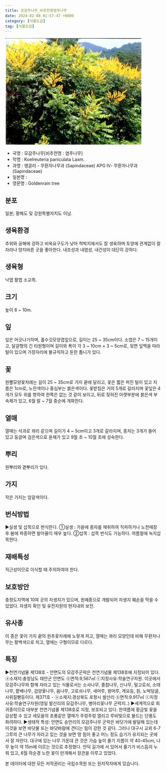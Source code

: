```yaml
---
title: 모감주나무_비추천명염주나무
date: 2024-02-08 01:57:47 +0800
category: [식물도감]
tag: [식물도감]
---
```




![모감주나무[비추천명 : 염주나무]](/assets/img/fileUpload/plants/basic/Sapindaceae/Koelreuteria/22969/1_th2.JPG)
- 국명 : 모감주나무[비추천명 : 염주나무]
- 학명 : Koelreuteria paniculata Laxm.
- 과명 : 앵글러 - 무환자나무과 (Sapindaceae) APG Ⅳ- 무환자나무과 (Sapindaceae)
- 일본명 : 
- 영문명 : Goldenrain tree


## 분포
일본; 황해도 및 강원특별자치도 이남.
## 생육환경
추위와 공해에 강하고 비옥요구도가 낮아 척박지에서도 잘 생육하며 토양에 관계없이 잘 자라나 양지바른 곳을 좋아한다. 내조성과 내염성, 내건성이 대단히 강하다.
## 생육형
낙엽 활엽 소교목. 
## 크기
높이 8 ~ 10m.
## 잎
잎은 어긋나기하며, 홀수깃모양겹잎으로, 길이는 25 ~ 35cm이다.  소엽은 7 ~ 15개이고, 달걀형의 긴 타원형이며 길이와 폭이 각 3 ~ 10cm × 3 ~ 5cm로, 뒷면 잎맥을 따라 털이 있으며 가장자리에 불규칙하고 둔한 톱니가 있다.
## 꽃
원뿔모양꽃차례는 길이 25 ~ 35cm로 가지 끝에 달리고, 꽃은 짧은 퍼진 털이 있고 지름은 1cm로, 노란색이나  중심부는 붉은색이다.  꽃받침은 거의 5개로 갈라지며 꽃잎은 4개가 모두 위를 향하여 한쪽은 없는 것 같이 보이고, 뒤로 젖혀진 아랫부분에 붉은색 부속체가 있고, 6월 말 ~ 7월 중순에 개화한다.
## 열매
열매는 삭과로 꽈리 같으며 길이가 4 ~ 5cm이고 3개로 갈라지며, 종자는 3개가 들어 있고 둥글며 검은색으로 윤채가 있고 9월 초 ~ 10월 초에 성숙한다.
## 뿌리
원뿌리와 곁뿌리가 있다.
## 가지
작은 가지는 암갈색이다. 
## 번식방법
▶실생 및 삽목으로 번식한다. 
①실생 : 가을에 종자를 채취하여 직파하거나 노천매장 후 봄에 파종하면 발아율이 매우 높다. 
②삽목 : 삽목 번식도 가능하다. 여름철에 녹지삽목한다.
## 재배특성
직근성이므로 이식할 때 주의하여야 한다.
## 보호방안
충청도지역에 10여 곳의 자생지가 있으며, 원예종으로 개발되어 자생지 훼손을 막을 수 있었다. 자생지 확인 및 유전자원의 현지내외 보전.
## 유사종
이 종은 꽃이 가지 끝의 원추꽃차례에 노랗게 피고, 열매는 꽈리 모양인데 비해 무환자나무는 황백색으로 피고, 열매는 구형이므로 다르다. 
## 특징
▶천연기념물
 제138호 - 안면도의 모감주군락은 천연기념물 제138호에 지정되어 있다. ⓐ소재지:충청남도 태안군 안면도 ⓑ면적:9,567㎡ ⓒ지정사유:학술연구자원. 이곳에서 모감주나무와 함께 자라고 있는 식물로서는 소사나무, 졸참나무, 신나무, 털고로쇠, 소태나무, 팥배나무, 검양옻나무, 음나무, 고로쇠나무, 새머루, 왕머루, 계요등, 칡, 노박덩굴, 사위질빵등이다.
 제371호 - ⓐ소재지:경상북도 포항시 발산리 ⓑ면적:9.917㎡ ⓒ지정사유:학술연구자원(영일 발산리의 모감주나무, 병아리꽃나무 군락지..)
▶세계적으로 희귀종이므로 대부분 천연기념물 제138호로 지정, 보호되고 있다. 한여름에 황금빛 꽃을 감상할 수 있고 세모꼴의 초롱같은 열매가 주렁주렁 열리고 루비빛으로 물드는 단풍도 화려하다.
▶생태적 특성: 안면도 승언리의 모감주나무 군락은 바닷가에 발달해 있는데 이것을 보면 바닷물 또는 바닷바람에 견디는 힘이 강한 것 같다. 그러나 대구시 교외 6-7그루의 큰 나무가 자라고 있는 것을 보면 땅 힘이 좋고 어느 정도 습기가 유지되는 곳에서 잘 자란다. 대구에 있는 나무 가운데 큰 것은 가슴 높이 줄기 지름이 약 40-45cm, 나무 높이 약 15m에 이르는 것으로 추정했다. 언덕 길가에 서 있어서 줄기가 비스듬히 누워 있고, 6월 하순경 노란 꽃이 만개해서 장관을 이루고 있었다.






본 데이터에 대한 모든 저작권리는 국립수목원 또는 원저작자에게 있습니다.
